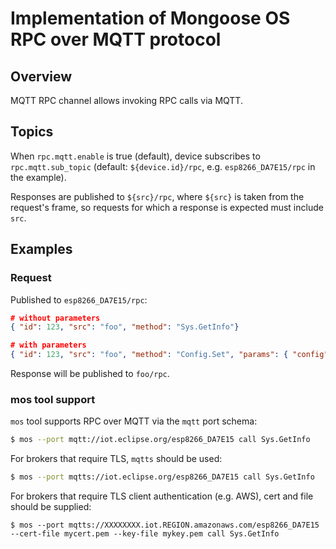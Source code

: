 # Implementation of Mongoose OS RPC over MQTT protocol

## Overview

MQTT RPC channel allows invoking RPC calls via MQTT. 

## Topics

When `rpc.mqtt.enable` is true (default), device subscribes to `rpc.mqtt.sub_topic` (default: `${device.id}/rpc`, e.g. `esp8266_DA7E15/rpc` in the example).

Responses are published to `${src}/rpc`, where `${src}` is taken from the request's frame, so requests for which a response is expected must include `src`.

## Examples

### Request

Published to `esp8266_DA7E15/rpc`:
```json
# without parameters
{ "id": 123, "src": "foo", "method": "Sys.GetInfo"}

# with parameters
{ "id": 123, "src": "foo", "method": "Config.Set", "params": { "config": { "debug": { "level": 3 } } } }
```
Response will be published to `foo/rpc`.

### mos tool support

`mos` tool supports RPC over MQTT via the `mqtt` port schema:

```bash
$ mos --port mqtt://iot.eclipse.org/esp8266_DA7E15 call Sys.GetInfo
```

For brokers that require TLS, `mqtts` should be used:

```bash
$ mos --port mqtts://iot.eclipse.org/esp8266_DA7E15 call Sys.GetInfo
```

For brokers that require TLS client authentication (e.g. AWS), cert and file should be supplied:

```
$ mos --port mqtts://XXXXXXXX.iot.REGION.amazonaws.com/esp8266_DA7E15 --cert-file mycert.pem --key-file mykey.pem call Sys.GetInfo
```
